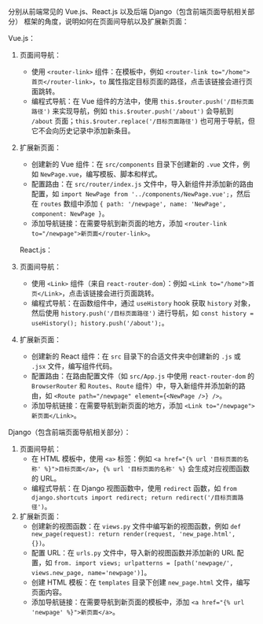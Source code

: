 分别从前端常见的 Vue.js、React.js 以及后端 Django（包含前端页面导航相关部分） 框架的角度，说明如何在页面间导航以及扩展新页面：

Vue.js：
1. 页面间导航：
    - 使用 `<router-link>` 组件：在模板中，例如 `<router-link to="/home">首页</router-link>`，`to` 属性指定目标页面的路径，点击该链接会进行页面跳转。
    - 编程式导航：在 Vue 组件的方法中，使用 `this.$router.push('/目标页面路径')` 来实现导航，例如 `this.$router.push('/about')` 会导航到 `/about` 页面；`this.$router.replace('/目标页面路径')` 也可用于导航，但它不会向历史记录中添加新条目。
2. 扩展新页面：
    - 创建新的 Vue 组件：在 `src/components` 目录下创建新的 `.vue` 文件，例如 `NewPage.vue`，编写模板、脚本和样式。
    - 配置路由：在 `src/router/index.js` 文件中，导入新组件并添加新的路由配置，如 `import NewPage from '../components/NewPage.vue';`，然后在 `routes` 数组中添加 `{ path: '/newpage', name: 'NewPage', component: NewPage }`。
    - 添加导航链接：在需要导航到新页面的地方，添加 `<router-link to="/newpage">新页面</router-link>`。

   React.js：
1. 页面间导航：
    - 使用 `<Link>` 组件（来自 `react-router-dom`）：例如 `<Link to="/home">首页</Link>`，点击该链接会进行页面跳转。
    - 编程式导航：在函数组件中，通过 `useHistory` hook 获取 `history` 对象，然后使用 `history.push('/目标页面路径')` 进行导航，如 `const history = useHistory(); history.push('/about');`。
2. 扩展新页面：
    - 创建新的 React 组件：在 `src` 目录下的合适文件夹中创建新的 `.js` 或 `.jsx` 文件，编写组件代码。
    - 配置路由：在路由配置文件（如 `src/App.js` 中使用 `react-router-dom` 的 `BrowserRouter` 和 `Routes`、`Route` 组件）中，导入新组件并添加新的路由，如 `<Route path="/newpage" element={<NewPage />} />`。
    - 添加导航链接：在需要导航到新页面的地方，添加 `<Link to="/newpage">新页面</Link>`。

 Django（包含前端页面导航相关部分）：
1. 页面间导航：
    - 在 HTML 模板中，使用 `<a>` 标签：例如 `<a href="{% url '目标页面的名称' %}">目标页面</a>`，`{% url '目标页面的名称' %}` 会生成对应视图函数的 URL。
    - 编程式导航：在 Django 视图函数中，使用 `redirect` 函数，如 `from django.shortcuts import redirect; return redirect('/目标页面路径')`。
2. 扩展新页面：
    - 创建新的视图函数：在 `views.py` 文件中编写新的视图函数，例如 `def new_page(request): return render(request, 'new_page.html', {})`。
    - 配置 URL：在 `urls.py` 文件中，导入新的视图函数并添加新的 URL 配置，如 `from. import views; urlpatterns = [path('newpage/', views.new_page, name='newpage')]`。
    - 创建 HTML 模板：在 `templates` 目录下创建 `new_page.html` 文件，编写页面内容。
    - 添加导航链接：在需要导航到新页面的模板中，添加 `<a href="{% url 'newpage' %}">新页面</a>`。
